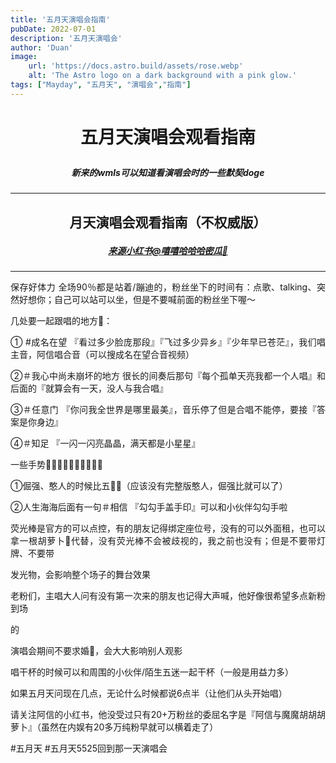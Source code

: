 ```yaml
---
title: '五月天演唱会指南'
pubDate: 2022-07-01
description: '五月天演唱会'
author: 'Duan'
image:
    url: 'https://docs.astro.build/assets/rose.webp'
    alt: 'The Astro logo on a dark background with a pink glow.'
tags: ["Mayday", "五月天", "演唱会","指南"]
---
```

# <p style="text-align:center">五月天演唱会观看指南</p>
##### <p style="text-align:center">新来的wmls可以知道看演唱会时的一些默契doge</P>
---
## <p style="text-align:center">月天演唱会观看指南（不权威版）</p>
##### <p style="text-align:center"><a href="https://www.xiaohongshu.com/user/profile/5b09277b4eacab6caa4713a8?channelType=web_user_card_popup_page&m_source=pwa">来源小红书@嘻嘻哈哈哈密瓜🍈</a></P>
---
<div style="text-align: justify;">
<p>保存好体力 全场90％都是站着/蹦迪的，粉丝坐下的时间有：点歌、talking、突然好想你；自己可以站可以坐，但是不要喊前面的粉丝坐下喔～</P>
<p>几处要一起跟唱的地方🎤：</p>
① #成名在望  『看过多少脸庞那段』『飞过多少异乡』『少年早已苍茫』，我们唱主音，阿信唱合音（可以搜成名在望合音视频）</p>
②＃我心中尚未崩坏的地方  很长的间奏后那句『每个孤单天亮我都一个人唱』和后面的『就算会有一天，没人与我合唱』</p>
③＃任意门 『你问我全世界是哪里最美』，音乐停了但是合唱不能停，要接『答案是你身边』</p>
<p>④＃知足 『一闪一闪亮晶晶，满天都是小星星』</p>
<p>一些手势🖐🏻🖐🏻🖐🏻🖐🏻🖐🏻</p>
<p>①倔强、憨人的时候比五🖐🏻（应该没有完整版憨人，倔强比就可以了）</p>
<p>②人生海海后面有一句＃相信 『勾勾手盖手印』可以和小伙伴勾勾手啦</p>
荧光棒是官方的可以点控，有的朋友记得绑定座位号，没有的可以外面租，也可以拿一根胡萝卜🥕代替，没有荧光棒不会被歧视的，我之前也没有；但是不要带灯牌、不要带<p>发光物，会影响整个场子的舞台效果</p>
老粉们，主唱大人问有没有第一次来的朋友也记得大声喊，他好像很希望多点新粉到场<p>的</p>
<p>演唱会期间不要求婚🚫，会大大影响别人观影</p>
<p>唱干杯的时候可以和周围的小伙伴/陌生五迷一起干杯（一般是用益力多）</p>
<p>如果五月天问现在几点，无论什么时候都说6点半（让他们从头开始唱）</p>
请关注阿信的小红书，他没受过只有20+万粉丝的委屈名字是『阿信与魔魔胡胡胡萝卜』（虽然在内娱有20多万纯粉早就可以横着走了）</p>
<p>#五月天 #五月天5525回到那一天演唱会</p>

</div>
